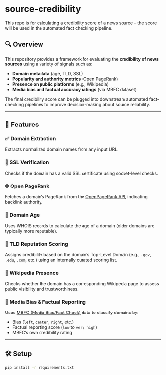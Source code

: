 # source-credibility

This repo is for calculating a credibility score of a news source – the score will be used in the automated fact checking pipeline.

## 🔍 Overview

This repository provides a framework for evaluating the **credibility of news sources** using a variety of signals such as:

- **Domain metadata** (age, TLD, SSL)
- **Popularity and authority metrics** (Open PageRank)
- **Presence on public platforms** (e.g., Wikipedia)
- **Media bias and factual accuracy ratings** (via MBFC dataset)

The final credibility score can be plugged into downstream automated fact-checking pipelines to improve decision-making about source reliability.

---

## 🧠 Features

### ✅ Domain Extraction
Extracts normalized domain names from any input URL.

### 🔐 SSL Verification
Checks if the domain has a valid SSL certificate using socket-level checks.

### 🌐 Open PageRank
Fetches a domain’s PageRank from the [OpenPageRank API](https://www.domcop.com/openpagerank/), indicating backlink authority.

### 📅 Domain Age
Uses WHOIS records to calculate the age of a domain (older domains are typically more reputable).

### 🧾 TLD Reputation Scoring
Assigns credibility based on the domain’s Top-Level Domain (e.g., `.gov`, `.edu`, `.com`, etc.) using an internally curated scoring list.

### 📖 Wikipedia Presence
Checks whether the domain has a corresponding Wikipedia page to assess public visibility and trustworthiness.

### 📰 Media Bias & Factual Reporting
Uses [MBFC (Media Bias/Fact Check)](https://mediabiasfactcheck.com/) data to classify domains by:
- Bias (`left`, `center`, `right`, etc.)
- Factual reporting score (`low` to `very high`)
- MBFC’s own credibility rating

---

## 🛠️ Setup

```bash
pip install -r requirements.txt
